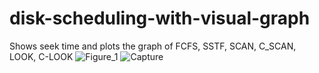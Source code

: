 # disk-scheduling-with-visual-graph
Shows seek time and plots the graph of FCFS, SSTF, SCAN, C_SCAN, LOOK, C-LOOK
![Figure_1](https://user-images.githubusercontent.com/53760997/121767052-9d8eef80-cb73-11eb-93f4-685e33c69505.png)
![Capture](https://user-images.githubusercontent.com/53760997/121767067-bc8d8180-cb73-11eb-9348-e534aa988db2.PNG)
